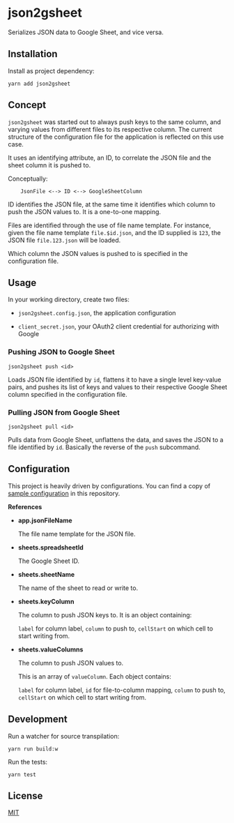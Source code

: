 # json2gsheet

Serializes JSON data to Google Sheet, and vice versa.


## Installation

Install as project dependency:

    yarn add json2gsheet


## Concept

`json2gsheet` was started out to always push keys to the same column, and varying values from different files to its respective column. The current structure of the configuration file for the application is reflected on this use case.

It uses an identifying attribute, an ID, to correlate the JSON file and the sheet column it is pushed to.

Conceptually:

```
    JsonFile <--> ID <--> GoogleSheetColumn
```

ID identifies the JSON file, at the same time it identifies which column to push the JSON values to. It is a one-to-one mapping.

Files are identified through the use of file name template. For instance, given the file name template `file.$id.json`, and the ID supplied is `123`, the JSON file `file.123.json` will be loaded.

Which column the JSON values is pushed to is specified in the configuration file.


## Usage

In your working directory, create two files:

 - `json2gsheet.config.json`, the application configuration

 - `client_secret.json`, your OAuth2 client credential for authorizing with Google

### Pushing JSON to Google Sheet

    json2gsheet push <id>

Loads JSON file identified by `id`, flattens it to have a single level key-value pairs, and pushes its list of keys and values to their respective Google Sheet column specified in the configuration file.

### Pulling JSON from Google Sheet

    json2gsheet pull <id>

Pulls data from Google Sheet, unflattens the data, and saves the JSON to a file identified by `id`. Basically the reverse of the `push` subcommand.


## Configuration

This project is heavily driven by configurations. You can find a copy of [sample configuration](json2gsheet.config.json) in this repository.

**References**

 - **app.jsonFileName**

    The file name template for the JSON file.

 - **sheets.spreadsheetId**

    The Google Sheet ID.

 - **sheets.sheetName**

    The name of the sheet to read or write to.

 - **sheets.keyColumn**

    The column to push JSON keys to. It is an object containing:

    `label` for column label, `column` to push to, `cellStart` on which cell to start writing from.

 - **sheets.valueColumns**

    The column to push JSON values to.

    This is an array of `valueColumn`. Each object contains:

    `label` for column label, `id` for file-to-column mapping, `column` to push to, `cellStart` on which cell to start writing from.


## Development

Run a watcher for source transpilation:

    yarn run build:w

Run the tests:

    yarn test


## License

[MIT](LICENSE)
